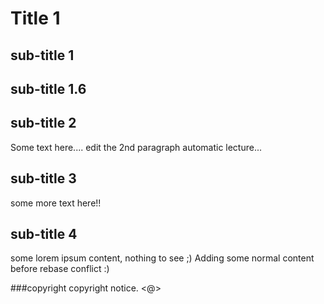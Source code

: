 # Title 1

## sub-title 1

## sub-title 1.6

## sub-title 2

Some text here....
edit the 2nd paragraph automatic lecture...

## sub-title 3

some more text here!!

## sub-title 4

some lorem ipsum content, nothing to see ;)
Adding some normal content before rebase conflict :)

###copyright
copyright notice. <@>
